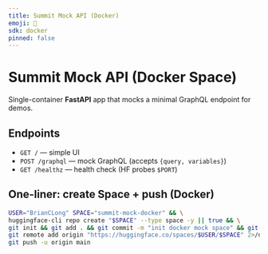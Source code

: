 ```yaml
---
title: Summit Mock API (Docker)
emoji: 🐳
sdk: docker
pinned: false
---
```


# Summit Mock API (Docker Space)

Single-container **FastAPI** app that mocks a minimal GraphQL endpoint for demos.

## Endpoints

- `GET /` — simple UI
- `POST /graphql` — mock GraphQL (accepts `{query, variables}`)
- `GET /healthz` — health check (HF probes `$PORT`)

## One-liner: create Space + push (Docker)

```bash
USER="BrianCLong" SPACE="summit-mock-docker" && \
huggingface-cli repo create "$SPACE" --type space -y || true && \
git init && git add . && git commit -m "init docker mock space" && git branch -M main && \
git remote add origin "https://huggingface.co/spaces/$USER/$SPACE" 2>/dev/null || git remote set-url origin "https://huggingface.co/spaces/$USER/$SPACE" && \
git push -u origin main
```
